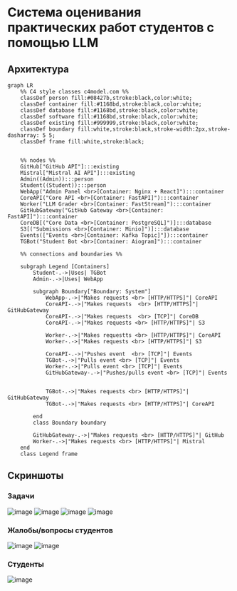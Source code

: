 # Система оценивания практических работ студентов с помощью LLM

## Архитектура
```mermaid
graph LR
    %% C4 style classes c4model.com %%
    classDef person fill:#08427b,stroke:black,color:white;
    classDef container fill:#1168bd,stroke:black,color:white;
    classDef database fill:#1168bd,stroke:black,color:white;
    classDef software fill:#1168bd,stroke:black,color:white;
    classDef existing fill:#999999,stroke:black,color:white;
    classDef boundary fill:white,stroke:black,stroke-width:2px,stroke-dasharray: 5 5;
    classDef frame fill:white,stroke:black;


    %% nodes %%
    GitHub["GitHub API"]:::existing
    Mistral["Mistral AI API"]:::existing
    Admin((Admin)):::person
    Student((Student)):::person
    WebApp("Admin Panel <br>[Container: Nginx + React]"):::container
    CoreAPI("Core API <br>[Container: FastAPI]"):::container
    Worker("LLM Grader <br>[Container: FastStream]"):::container
    GitHubGateway("GitHub Gateway <br>[Container: FastAPI]"):::container
    CoreDB[("Core Data <br>[Container: PostgreSQL]")]:::database
    S3[("Submissions <br>[Container: Minio]")]:::database
    Events(["Events <br>[Container: Kafka Topic]"]):::container
    TGBot("Student Bot <br>[Container: Aiogram]"):::container

    %% connections and boundaries %%
    
    subgraph Legend [Containers]
        Student-.->|Uses| TGBot
        Admin-.->|Uses| WebApp
        
        subgraph Boundary["Boundary: System"]
            WebApp-.->|"Makes requests <br> [HTTP/HTTPS]"| CoreAPI
            CoreAPI-.->|"Makes requests  <br> [HTTP/HTTPS]"| GitHubGateway
            CoreAPI-.->|"Makes requests  <br> [TCP]"| CoreDB
            CoreAPI-.->|"Makes requests <br> [HTTP/HTTPS]"| S3

            Worker-.->|"Makes requestts <br> [HTTP/HTTPS]"| CoreAPI
            Worker-.->|"Makes requests <br> [HTTP/HTTPS]"| S3

            CoreAPI-.->|"Pushes event  <br> [TCP]"| Events
            TGBot-.->|"Pulls event <br> [TCP]"| Events
            Worker-.->|"Pulls event <br> [TCP]"| Events
            GitHubGateway-.->|"Pushes/pulls event <br> [TCP]"| Events

            
            TGBot-.->|"Makes requests <br> [HTTP/HTTPS]"| GitHubGateway
            TGBot-.->|"Makes requests <br> [HTTP/HTTPS]"| CoreAPI

        end
        class Boundary boundary
        
        GitHubGateway-.->|"Makes requests <br> [HTTP/HTTPS]"| GitHub
        Worker-.->|"Makes requests <br> [HTTP/HTTPS]"| Mistral
    end
    class Legend frame
```

## Скриншоты

### Задачи

![image](https://github.com/user-attachments/assets/cef0a591-d2bf-4dc5-9842-03761f083e11)
![image](https://github.com/user-attachments/assets/adc5baae-2878-41b6-a00e-ced0915b83f3)
![image](https://github.com/user-attachments/assets/fb89da92-67dc-43c6-8f13-0ac27c12a708)
![image](https://github.com/user-attachments/assets/a2f95c84-969c-427e-b908-6fb327c14032)


### Жалобы/вопросы студентов

![image](https://github.com/user-attachments/assets/c0c18c66-70b1-40e4-adb5-f9b59e0d77bb)
![image](https://github.com/user-attachments/assets/29d9e83c-9ac6-4713-af87-ae1b06e503f4)

### Студенты

![image](https://github.com/user-attachments/assets/29ee71b8-7d94-4416-a8dd-2611ff72bc69)

